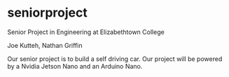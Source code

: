 # seniorproject

Senior Project in Engineering at Elizabethtown College

Joe Kutteh, Nathan Griffin

Our senior project is to build a self driving car. Our project will be powered by a Nvidia Jetson Nano and an Arduino Nano.
